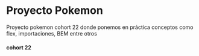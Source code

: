 # Proyecto Pokemon

Proyecto pokemon cohort 22 donde ponemos en práctica conceptos como flex, importaciones, BEM entre otros

#### cohort 22
